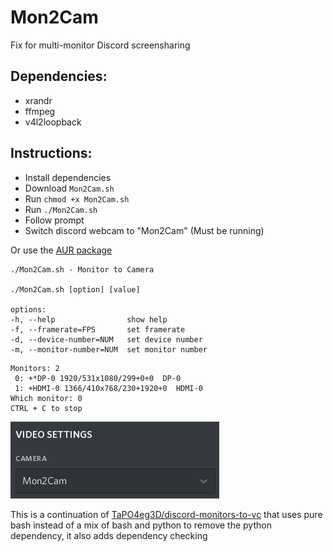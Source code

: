 # Mon2Cam
Fix for multi-monitor Discord screensharing

Dependencies:
-
- xrandr
- ffmpeg
- v4l2loopback

Instructions:
-
- Install dependencies
- Download `Mon2Cam.sh`
- Run `chmod +x Mon2Cam.sh`
- Run `./Mon2Cam.sh`
- Follow prompt
- Switch discord webcam to "Mon2Cam" (Must be running)

Or use the [AUR package](https://aur.archlinux.org/packages/mon2cam-git/)

```
./Mon2Cam.sh - Monitor to Camera

./Mon2Cam.sh [option] [value]

options:
-h, --help                show help
-f, --framerate=FPS       set framerate
-d, --device-number=NUM   set device number
-m, --monitor-number=NUM  set monitor number
```

```
Monitors: 2
 0: +*DP-0 1920/531x1080/299+0+0  DP-0
 1: +HDMI-0 1366/410x768/230+1920+0  HDMI-0
Which monitor: 0
CTRL + C to stop
```

![Screenshot](Screenshot.png)

This is a continuation of [TaPO4eg3D/discord-monitors-to-vc](https://github.com/TaPO4eg3D/discord-monitors-to-vc) that uses pure bash instead of a mix of bash and python to remove the python dependency, it also adds dependency checking
